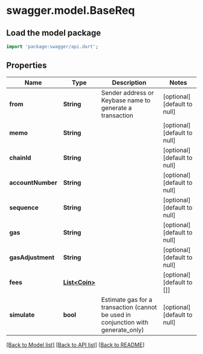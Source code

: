 # swagger.model.BaseReq

## Load the model package
```dart
import 'package:swagger/api.dart';
```

## Properties
Name | Type | Description | Notes
------------ | ------------- | ------------- | -------------
**from** | **String** | Sender address or Keybase name to generate a transaction | [optional] [default to null]
**memo** | **String** |  | [optional] [default to null]
**chainId** | **String** |  | [optional] [default to null]
**accountNumber** | **String** |  | [optional] [default to null]
**sequence** | **String** |  | [optional] [default to null]
**gas** | **String** |  | [optional] [default to null]
**gasAdjustment** | **String** |  | [optional] [default to null]
**fees** | [**List&lt;Coin&gt;**](Coin.md) |  | [optional] [default to []]
**simulate** | **bool** | Estimate gas for a transaction (cannot be used in conjunction with generate_only) | [optional] [default to null]

[[Back to Model list]](../README.md#documentation-for-models) [[Back to API list]](../README.md#documentation-for-api-endpoints) [[Back to README]](../README.md)


